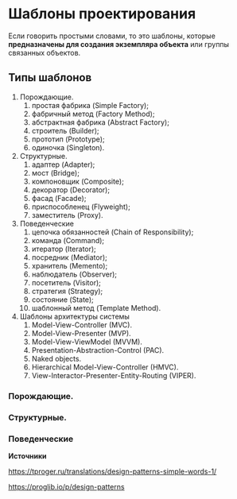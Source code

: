 # Шаблоны проектирования

Если говорить простыми словами, то это шаблоны, которые **предназначены для создания экземпляра объекта** или группы связанных объектов.

## Типы шаблонов

1. Порождающие.
   1. простая фабрика (Simple Factory);
   1. фабричный метод (Factory Method);
   1. абстрактная фабрика (Abstract Factory);
   1. строитель (Builder);
   1. прототип (Prototype);
   1. одиночка (Singleton).
1. Структурные.
   1. адаптер (Adapter);
   1. мост (Bridge);
   1. компоновщик (Composite);
   1. декоратор (Decorator);
   1. фасад (Facade);
   1. приспособленец (Flyweight);
   1. заместитель (Proxy).
1. Поведенческие
   1. цепочка обязанностей (Chain of Responsibility);
   1. команда (Command);
   1. итератор (Iterator);
   1. посредник (Mediator);
   1. хранитель (Memento);
   1. наблюдатель (Observer);
   1. посетитель (Visitor);
   1. стратегия (Strategy);
   1. состояние (State);
   1. шаблонный метод (Template Method).
1. Шаблоны архитектуры системы
   1. Model-View-Controller (MVC).
   1. Model-View-Presenter (MVP).
   1. Model-View-ViewModel (MVVM).
   1. Presentation-Abstraction-Control (PAC).
   1. Naked objects.
   1. Hierarchical Model-View-Controller (HMVC).
   1. View-Interactor-Presenter-Entity-Routing (VIPER).

### Порождающие.

### Структурные.

### Поведенческие



**Источники**

https://tproger.ru/translations/design-patterns-simple-words-1/

https://proglib.io/p/design-patterns